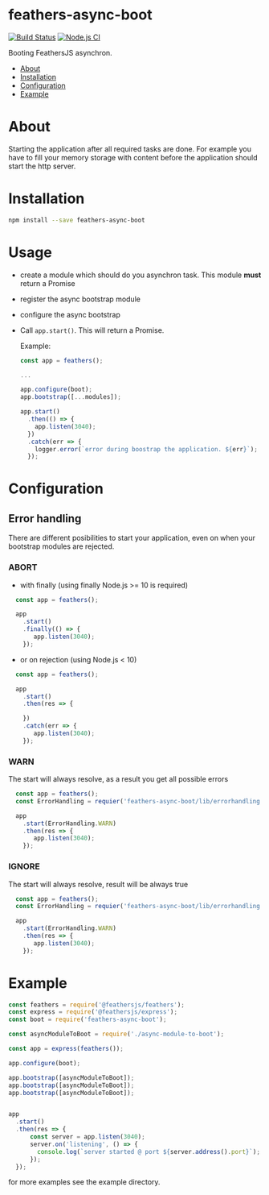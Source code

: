 # feathers-async-boot

[![Build Status](https://travis-ci.org/idaho/feathers-async-boot.svg?branch=master)](https://travis-ci.org/idaho/feathers-async-boot)
[![Node.js CI](https://github.com/idaho/feathers-async-boot/workflows/Node.js%20CI/badge.svg)](https://github.com/idaho/feathers-async-boot/actions?query=workflow:%22Node.js+CI%22)

Booting FeathersJS asynchron.

* [About](#about)
* [Installation](#installation)
* [Configuration](#configuration)
* [Example](#example)

# About

Starting the application after all required tasks are done. For example you have 
to fill your memory storage with content before the application should start 
the http server.


# Installation

```bash
npm install --save feathers-async-boot
```
# Usage
* create a module which should do you asynchron task. This module __must__ return a Promise 
* register the async bootstrap module
* configure the async bootstrap
* Call `app.start()`. This will return a Promise.

  Example:
  ```js
  const app = feathers();

  ...

  app.configure(boot);
  app.bootstrap([...modules]);

  app.start()
    .then(() => {
      app.listen(3040);
    })
    .catch(err => {
      logger.error(`error during boostrap the application. ${err}`);
    });
  ```

# Configuration

## Error handling

There are different posibilities to start your application, even on when your bootstrap
modules are rejected.

### ABORT

* with finally (using finally Node.js >= 10 is required)

```js
  const app = feathers();

  app
    .start()
    .finally(() => {
       app.listen(3040);
    });
  ```

  * or on rejection (using Node.js < 10)

```js
  const app = feathers();

  app
    .start()
    .then(res => {

    })
    .catch(err => {
       app.listen(3040);
    });
  ```
### WARN

The start will always resolve, as a result you get all possible errors

```js
  const app = feathers();
  const ErrorHandling = requier('feathers-async-boot/lib/errorhandling');

  app
    .start(ErrorHandling.WARN)
    .then(res => {
       app.listen(3040);
    });
  ```

### IGNORE

The start will always resolve, result will be always true

```js
  const app = feathers();
  const ErrorHandling = requier('feathers-async-boot/lib/errorhandling');

  app
    .start(ErrorHandling.WARN)
    .then(res => {
       app.listen(3040);
    });
  ```

# Example

  ```js
  const feathers = require('@feathersjs/feathers');
  const express = require('@feathersjs/express');
  const boot = require('feathers-async-boot');

  const asyncModuleToBoot = require('./async-module-to-boot');

  const app = express(feathers());

  app.configure(boot);

  app.bootstrap([asyncModuleToBoot]);
  app.bootstrap([asyncModuleToBoot]);
  app.bootstrap([asyncModuleToBoot]);


  app
    .start()
    .then(res => {
        const server = app.listen(3040);
        server.on('listening', () => {
          console.log(`server started @ port ${server.address().port}`);
        });
    });
  ```

for more examples see the example directory.